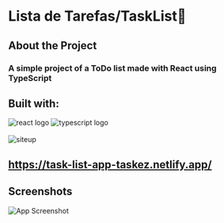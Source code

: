 # Lista de Tarefas/TaskList📝

## About the Project
### A simple project of a ToDo list made with React using TypeScript
## Built with:
  
<div>
  <img alt="react logo" src="https://img.shields.io/badge/React-20232A?style=for-the-badge&logo=react&logoColor=61DAFB" />
  <img alt="typescript logo" src="https://img.shields.io/badge/TypeScript-007ACC?style=for-the-badge&logo=typescript&logoColor=white" />
</div> <br>
<div><img alt="siteup" src="https://img.shields.io/website-up-down-green-red/http/monip.org.svg"/></div>

## https://task-list-app-taskez.netlify.app/
## Screenshots


![App Screenshot](https://user-images.githubusercontent.com/94712001/163420404-d6d437a8-eadf-4176-ae34-9a1fc932951f.png)









